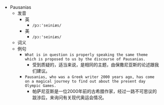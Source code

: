 - Pausanias
  - 发音
    - 英
      - `/pɔ:'seiniæs/`
    - 美
      - `/pɔ:'seiniæs/`
  - 词义
  - 例句
    - `What is in question is properly speaking the same theme which is proposed to us by the discourse of Pausanias.`
      - 受到质疑的，适当来说，是相同的主题，由保撒尼亚斯的论述跟我们建议。
    - `Pausanias, who was a Greek writer 2000 years ago, has come on a magical journey to find out about the present day Olympic Games.`
      - 帕萨尼亚斯是一位2000年前的古希腊作家，经过一路不可思议的跋涉后，来询问有关现代奥运会情况。

